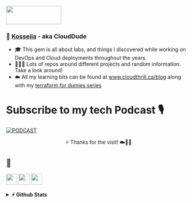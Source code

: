 <p align="justified"> <img src= "https://github.com/vimal-verma/vimal-verma/blob/v2/img/hello.gif" width="150" height="50" /> </p>
    <h3 align="justified"> 👋 <a href="https://github.com/brokedba">Kosseila</a> - aka CloudDude </h3>


- 🎓 This gem is all about labs, and things I discovered while working on DevOps and Cloud deployments throughout the years.
- 👨🏼‍🚀 Lots of repos around different projects and random information. Take a look around!
- ☁️ All my learning bits can be found at www.cloudthrill.ca/blog along with my [terraform for dumies series](http://www.brokedba.com/2021/12/my-terraform-labs-2021-cloud-recap.html)
# Subscribe to my tech Podcast 🎙
[![PODCAST](https://github-production-user-asset-6210df.s3.amazonaws.com/29458929/263514581-dcec469a-7e67-466e-ba92-d8ed5512ab1c.png)](https://podcasters.spotify.com/pod/show/techbeats) 
 <p align=center>
⚡ Thanks for the visit! ☁️🤙💪
 </p>

## 💬
[<img src="https://icon.vimalverma.in/img?tool=dev&acol=gold" width="30px">](https://dev.to/cloud_dude)
[<img src="https://icon.vimalverma.in/img?tool=twitter&acol=gold" width="30px">](https://twitter.com/clouddude_)
[<img src="https://icon.vimalverma.in/img?tool=play-button&acol=gold" width="30px">](https://www.youtube.com/@Cloud_Dude)
<br>
<details>	
  <summary><b>⚡ Github Stats</b></summary>
<a href="https://github.com/anuraghazra/github-readme-stats">
  <img height=200 align="center" src="https://github-readme-stats.vercel.app/api?username=brokedba&icons=true&include_all_commits=true&theme=default&show_icons=true&rank_icon=github" />
</a>
</details>	
<!--
**brokedba/brokedba** is a ✨ _special_ ✨ repository because its `README.md` (this file) appears on your GitHub profile.

Here are some ideas to get you started:

- 🔭 I’m currently working on ...
- 🌱 I’m currently learning ...
- 👯 I’m looking to collaborate on ...
- 🤔 I’m looking for help with ...
- 💬 Ask me about ...
- 📫 How to reach me: ...
- 😄 Pronouns: ...
- ⚡ Fun fact: ...
<img src="https://media.giphy.com/media/hvRJCLFzcasrR4ia7z/giphy.gif" width="28">
![Top Langs](https://github-readme-stats.vercel.app/api/top-langs/?username=brokedba&hide_progress=true)
![brokedba's GitHub Stats](https://github-readme-stats.vercel.app/api?username=brokedba&icons=true&include_all_commits=true&theme=default&show_icons=true&rank_icon=github)
<a href="https://github.com/anuraghazra/convoychat">
  <img height=200 align="center" src="https://github-readme-stats.vercel.app/api/top-langs?username=brokedba&hide_progress=true&&hide=PLSQL,plpgSQL,Python&layout=compact&&card_width=320" />
</a>
 
-->
